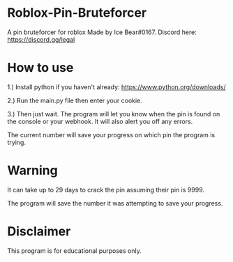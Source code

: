 # Roblox-Pin-Bruteforcer
A pin bruteforcer for roblox
Made by Ice Bear#0167. Discord here: https://discord.gg/legal
# How to use
1.) Install python if you haven't already: https://www.python.org/downloads/

2.) Run the main.py file then enter your cookie.

3.) Then just wait. The program will let you know when the pin is found on the console or your webhook. It will also alert you off any errors.

The current number will save your progress on which pin the program is trying.
# Warning
It can take up to 29 days to crack the pin assuming their pin is 9999.

The program will save the number it was attempting to save your progress.
# Disclaimer
This program is for educational purposes only.
